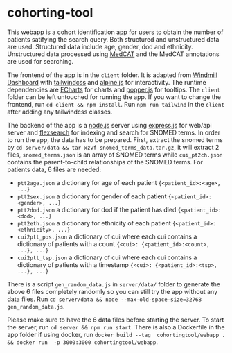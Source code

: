 # cohorting-tool

This webapp is a cohort identification app for users to obtain the number of patients satifying the search query. Both structured and unstructured data are used. Structured data include age, gender, dod and ethnicity. 
Unstructured data processed using [MedCAT](https://github.com/CogStack/MedCAT) and the MedCAT annotations are used for searching.

The frontend of the app is in the `client` folder. It is adapted from [Windmill Dashboard](https://windmillui.com/dashboard-html) with [tailwindcss](https://tailwindcss.com/) and [alpine.js](https://alpinejs.dev/) for 
interactivity. The runtime dependencies are [ECharts](https://echarts.apache.org/en/index.html) for charts and [popper.js](https://popper.js.org/) for tooltips. The `client` folder can be left untouched for running the app. If you 
want to change the frontend, run `cd client && npm install`. Run `npm run tailwind` in the `client` after adding any tailwindcss classes.

The backend of the app is a [node.js](https://nodejs.org/en/) server using [express.js](https://expressjs.com/) for web/api server and [flexsearch](https://github.com/nextapps-de/flexsearch) for indexing and search for SNOMED 
terms. In order to run the app, the data has to be prepared. First, extract the snomed terms by `cd server/data && tar xzvf snomed_terms_data.tar.gz`, it will extract 2 files, `snomed_terms.json` is an array of SNOMED terms while 
`cui_pt2ch.json` contains the parent-to-child relationships of the SNOMED terms. For patients data, 6 files are needed:
- `ptt2age.json` a dictionary for age of each patient `{<patient_id>:<age>, ...}`
- `ptt2sex.json` a dictionary for gender of each patient `{<patient_id>:<gender>, ...}`
- `ptt2dod.json` a dictionary for dod if the patient has died `{<patient_id>:<dod>, ...}`
- `ptt2eth.json` a dictionary for ethnicity of each patient `{<patient_id>:<ethnicity>, ...}`
- `cui2ptt_pos.json` a dictionary of cui where each cui contains a dictionary of patients with a count `{<cui>: {<patient_id>:<count>, ...}, ...}`
- `cui2ptt_tsp.json` a dictionary of cui where each cui contains a dictionary of patients with a timestamp `{<cui>: {<patient_id>:<tsp>, ...}, ...}`

There is a script `gen_random_data.js` in `server/data/` folder to generate the above 6 files completely randomly so you can still try the app without any data files. Run `cd server/data && node --max-old-space-size=32768 
gen_random_data.js`.

Please make sure to have the 6 data files before starting the server. To start the server, run `cd server && npm run start`. There is also a Dockerfile in the app folder if using docker, run `docker build --tag 
cohortingtool/webapp . && docker run  -p 3000:3000 cohortingtool/webapp`.
